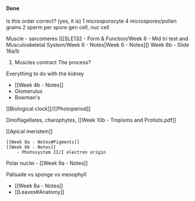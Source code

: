 


#### Done
Is this order correct? (yes, it is)
1 microsporocyte
	4 microspores/pollen grains
		2 sperm per spore
	gen cell, nuc cell



Muscle - sarcomeres ([[SLE132 - Form & Function/Week 6 - Mid tri test and Musculoskeletal System/Week 6 - Notes|Week 6 - Notes]])
	Week 6b - Slide 16a/b
1. Muscles contract
	The process?

Everything to do with the kidney
- [[Week 4b - Notes]]
- Glomerulus
- Bowman's

[[Biological clock]]/[[Photoperiod]]

Dinoflagellates, charophytes, [[Week 10b - Tropisms and Protists.pdf]]

[[Apical meristem]]

	[[Week 8a - Notes#Pigments]]
	[[Week 8b - Notes]]
		- Photosystem II/I electron origin

Polar nuclei - [[Week 9a - Notes]]

Palisade vs sponge vs mesophyll
- [[Week 8a - Notes]]
- [[Leaves#Anatomy]]
